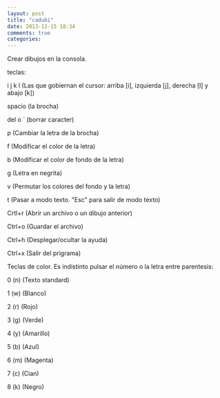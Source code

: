 ```yaml
---
layout: post
title: "cadubi"
date: 2013-12-15 18:34
comments: true
categories: 
---
```

Crear dibujos en la consola.

teclas:

i j k l    (Las que gobiernan el cursor: arriba [i], izquierda [j], derecha [l] y abajo [k])

spacio     (la brocha)

del o `    (borrar caracter)

p          (Cambiar la letra de la brocha)

f      	   (Modificar el color de la letra)

b          (Modificar el color de fondo de la letra)

g          (Letra en negrita)

v          (Permutar los colores del fondo y la letra)

t          (Pasar a modo texto. "Esc" para salir de modo texto)

Crtl+r     (Abrir un archivo o un dibujo anterior)

Ctrl+o     (Guardar el archivo)

Ctrl+h     (Desplegar/ocultar la ayuda)

Ctrl+x     (Salir del prigrama)

Teclas de color. Es indistinto pulsar el número o la letra entre parentesis:

0 (n)      (Texto standard)

1 (w)      (Blanco)

2 (r)      (Rojo)

3 (g)      (Verde)

4 (y)      (Amarillo)

5 (b)      (Azul)

6 (m)      (Magenta)

7 (c)      (Cian)

8 (k)      (Negro)

